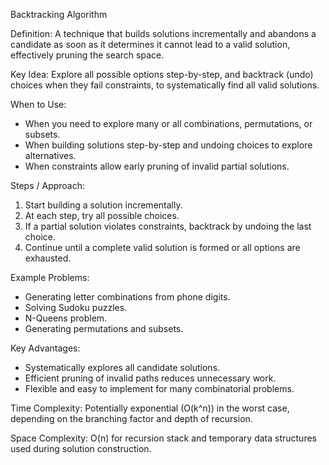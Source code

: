 Backtracking Algorithm

Definition:
A technique that builds solutions incrementally and abandons a candidate as soon as it determines it cannot lead to a valid solution, effectively pruning the search space.

Key Idea:
Explore all possible options step-by-step, and backtrack (undo) choices when they fail constraints, to systematically find all valid solutions.

When to Use:

- When you need to explore many or all combinations, permutations, or subsets.
- When building solutions step-by-step and undoing choices to explore alternatives.
- When constraints allow early pruning of invalid partial solutions.

Steps / Approach:

1. Start building a solution incrementally.
2. At each step, try all possible choices.
3. If a partial solution violates constraints, backtrack by undoing the last choice.
4. Continue until a complete valid solution is formed or all options are exhausted.

Example Problems:

- Generating letter combinations from phone digits.
- Solving Sudoku puzzles.
- N-Queens problem.
- Generating permutations and subsets.

Key Advantages:

- Systematically explores all candidate solutions.
- Efficient pruning of invalid paths reduces unnecessary work.
- Flexible and easy to implement for many combinatorial problems.

Time Complexity:
Potentially exponential (O(k^n)) in the worst case, depending on the branching factor and depth of recursion.

Space Complexity:
O(n) for recursion stack and temporary data structures used during solution construction.
